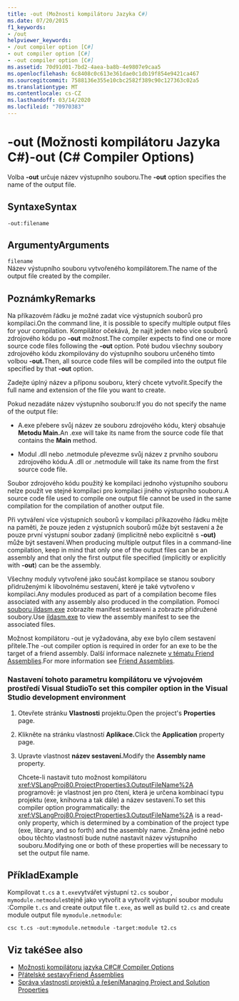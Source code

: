 ```yaml
---
title: -out (Možnosti kompilátoru Jazyka C#)
ms.date: 07/20/2015
f1_keywords:
- /out
helpviewer_keywords:
- /out compiler option [C#]
- out compiler option [C#]
- -out compiler option [C#]
ms.assetid: 70d91d01-7bd2-4aea-ba8b-4e9807e9caa5
ms.openlocfilehash: 6c8408c0c613e361dae0c1db19f854e9421ca467
ms.sourcegitcommit: 7588136e355e10cbc2582f389c90c127363c02a5
ms.translationtype: MT
ms.contentlocale: cs-CZ
ms.lasthandoff: 03/14/2020
ms.locfileid: "70970383"
---
```

# <a name="-out-c-compiler-options"></a><span data-ttu-id="02dff-102">-out (Možnosti kompilátoru Jazyka C#)</span><span class="sxs-lookup"><span data-stu-id="02dff-102">-out (C# Compiler Options)</span></span>
<span data-ttu-id="02dff-103">Volba **-out** určuje název výstupního souboru.</span><span class="sxs-lookup"><span data-stu-id="02dff-103">The **-out** option specifies the name of the output file.</span></span>  
  
## <a name="syntax"></a><span data-ttu-id="02dff-104">Syntaxe</span><span class="sxs-lookup"><span data-stu-id="02dff-104">Syntax</span></span>  
  
```console  
-out:filename  
```  
  
## <a name="arguments"></a><span data-ttu-id="02dff-105">Argumenty</span><span class="sxs-lookup"><span data-stu-id="02dff-105">Arguments</span></span>  
 `filename`  
 <span data-ttu-id="02dff-106">Název výstupního souboru vytvořeného kompilátorem.</span><span class="sxs-lookup"><span data-stu-id="02dff-106">The name of the output file created by the compiler.</span></span>  
  
## <a name="remarks"></a><span data-ttu-id="02dff-107">Poznámky</span><span class="sxs-lookup"><span data-stu-id="02dff-107">Remarks</span></span>  
 <span data-ttu-id="02dff-108">Na příkazovém řádku je možné zadat více výstupních souborů pro kompilaci.</span><span class="sxs-lookup"><span data-stu-id="02dff-108">On the command line, it is possible to specify multiple output files for your compilation.</span></span> <span data-ttu-id="02dff-109">Kompilátor očekává, že najít jeden nebo více souborů zdrojového kódu po **-out** možnost.</span><span class="sxs-lookup"><span data-stu-id="02dff-109">The compiler expects to find one or more source code files following the **-out** option.</span></span> <span data-ttu-id="02dff-110">Poté budou všechny soubory zdrojového kódu zkompilovány do výstupního souboru určeného tímto volbou **-out.**</span><span class="sxs-lookup"><span data-stu-id="02dff-110">Then, all source code files will be compiled into the output file specified by that **-out** option.</span></span>  
  
 <span data-ttu-id="02dff-111">Zadejte úplný název a příponu souboru, který chcete vytvořit.</span><span class="sxs-lookup"><span data-stu-id="02dff-111">Specify the full name and extension of the file you want to create.</span></span>  
  
 <span data-ttu-id="02dff-112">Pokud nezadáte název výstupního souboru:</span><span class="sxs-lookup"><span data-stu-id="02dff-112">If you do not specify the name of the output file:</span></span>  
  
- <span data-ttu-id="02dff-113">A.exe přebere svůj název ze souboru zdrojového kódu, který obsahuje **Metodu Main.**</span><span class="sxs-lookup"><span data-stu-id="02dff-113">An .exe will take its name from the source code file that contains the **Main** method.</span></span>  
  
- <span data-ttu-id="02dff-114">Modul .dll nebo .netmodule převezme svůj název z prvního souboru zdrojového kódu.</span><span class="sxs-lookup"><span data-stu-id="02dff-114">A .dll or .netmodule will take its name from the first source code file.</span></span>  
  
 <span data-ttu-id="02dff-115">Soubor zdrojového kódu použitý ke kompilaci jednoho výstupního souboru nelze použít ve stejné kompilaci pro kompilaci jiného výstupního souboru.</span><span class="sxs-lookup"><span data-stu-id="02dff-115">A source code file used to compile one output file cannot be used in the same compilation for the compilation of another output file.</span></span>  
  
 <span data-ttu-id="02dff-116">Při vytváření více výstupních souborů v kompilaci příkazového řádku mějte na paměti, že pouze jeden z výstupních souborů může být sestavení a že pouze první výstupní soubor zadaný (implicitně nebo explicitně s **-out)** může být sestavení.</span><span class="sxs-lookup"><span data-stu-id="02dff-116">When producing multiple output files in a command-line compilation, keep in mind that only one of the output files can be an assembly and that only the first output file specified (implicitly or explicitly with **-out**) can be the assembly.</span></span>  
  
 <span data-ttu-id="02dff-117">Všechny moduly vytvořené jako součást kompilace se stanou soubory přidruženými k libovolnému sestavení, které je také vytvořeno v kompilaci.</span><span class="sxs-lookup"><span data-stu-id="02dff-117">Any modules produced as part of a compilation become files associated with any assembly also produced in the compilation.</span></span> <span data-ttu-id="02dff-118">Pomocí [souboru ildasm.exe](../../../framework/tools/ildasm-exe-il-disassembler.md) zobrazíte manifest sestavení a zobrazte přidružené soubory.</span><span class="sxs-lookup"><span data-stu-id="02dff-118">Use [ildasm.exe](../../../framework/tools/ildasm-exe-il-disassembler.md) to view the assembly manifest to see the associated files.</span></span>  
  
 <span data-ttu-id="02dff-119">Možnost kompilátoru -out je vyžadována, aby exe bylo cílem sestavení přítele.</span><span class="sxs-lookup"><span data-stu-id="02dff-119">The -out compiler option is required in order for an exe to be the target of a friend assembly.</span></span> <span data-ttu-id="02dff-120">Další informace naleznete [v tématu Friend Assemblies](../../../standard/assembly/friend.md).</span><span class="sxs-lookup"><span data-stu-id="02dff-120">For more information see [Friend Assemblies](../../../standard/assembly/friend.md).</span></span>  
  
### <a name="to-set-this-compiler-option-in-the-visual-studio-development-environment"></a><span data-ttu-id="02dff-121">Nastavení tohoto parametru kompilátoru ve vývojovém prostředí Visual Studio</span><span class="sxs-lookup"><span data-stu-id="02dff-121">To set this compiler option in the Visual Studio development environment</span></span>  
  
1. <span data-ttu-id="02dff-122">Otevřete stránku **Vlastnosti** projektu.</span><span class="sxs-lookup"><span data-stu-id="02dff-122">Open the project's **Properties** page.</span></span>  
  
2. <span data-ttu-id="02dff-123">Klikněte na stránku vlastností **Aplikace.**</span><span class="sxs-lookup"><span data-stu-id="02dff-123">Click the **Application** property page.</span></span>  
  
3. <span data-ttu-id="02dff-124">Upravte vlastnost **název sestavení.**</span><span class="sxs-lookup"><span data-stu-id="02dff-124">Modify the **Assembly name** property.</span></span>  
  
     <span data-ttu-id="02dff-125">Chcete-li nastavit tuto možnost kompilátoru <xref:VSLangProj80.ProjectProperties3.OutputFileName%2A> programově: je vlastnost jen pro čtení, která je určena kombinací typu projektu (exe, knihovna a tak dále) a název sestavení.</span><span class="sxs-lookup"><span data-stu-id="02dff-125">To set this compiler option programmatically: the <xref:VSLangProj80.ProjectProperties3.OutputFileName%2A> is a read-only property, which is determined by a combination of the project type (exe, library, and so forth) and the assembly name.</span></span> <span data-ttu-id="02dff-126">Změna jedné nebo obou těchto vlastností bude nutné nastavit název výstupního souboru.</span><span class="sxs-lookup"><span data-stu-id="02dff-126">Modifying one or both of these properties will be necessary to set the output file name.</span></span>  
  
## <a name="example"></a><span data-ttu-id="02dff-127">Příklad</span><span class="sxs-lookup"><span data-stu-id="02dff-127">Example</span></span>  
 <span data-ttu-id="02dff-128">Kompilovat `t.cs` a `t.exe`vytvářet výstupní `t2.cs` soubor , `mymodule.netmodule`stejně jako vytvořit a vytvořit výstupní soubor modulu :</span><span class="sxs-lookup"><span data-stu-id="02dff-128">Compile `t.cs` and create output file `t.exe`, as well as build `t2.cs` and create module output file `mymodule.netmodule`:</span></span>  
  
```console  
csc t.cs -out:mymodule.netmodule -target:module t2.cs  
```  
  
## <a name="see-also"></a><span data-ttu-id="02dff-129">Viz také</span><span class="sxs-lookup"><span data-stu-id="02dff-129">See also</span></span>

- [<span data-ttu-id="02dff-130">Možnosti kompilátoru jazyka C#</span><span class="sxs-lookup"><span data-stu-id="02dff-130">C# Compiler Options</span></span>](./index.md)
- [<span data-ttu-id="02dff-131">Přátelské sestavy</span><span class="sxs-lookup"><span data-stu-id="02dff-131">Friend Assemblies</span></span>](../../../standard/assembly/friend.md)
- [<span data-ttu-id="02dff-132">Správa vlastností projektů a řešení</span><span class="sxs-lookup"><span data-stu-id="02dff-132">Managing Project and Solution Properties</span></span>](/visualstudio/ide/managing-project-and-solution-properties)
